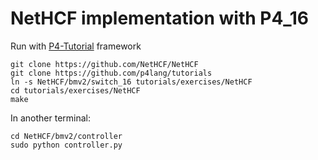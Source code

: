 # NetHCF implementation with P4_16

Run with [P4-Tutorial](https://github.com/p4lang/tutorials) framework

```shell
git clone https://github.com/NetHCF/NetHCF
git clone https://github.com/p4lang/tutorials
ln -s NetHCF/bmv2/switch_16 tutorials/exercises/NetHCF
cd tutorials/exercises/NetHCF
make
```

In another terminal:
```shell
cd NetHCF/bmv2/controller
sudo python controller.py
```
